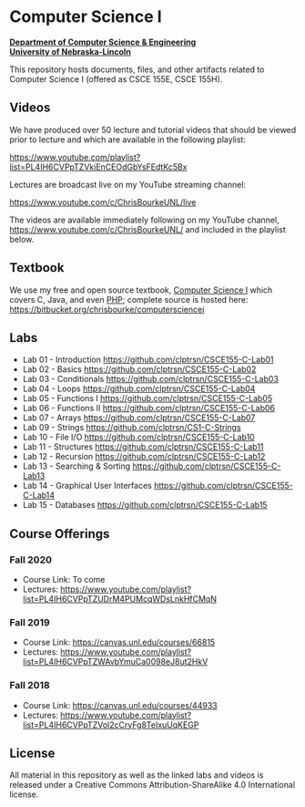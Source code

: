 # Computer Science I
**[Department of Computer Science & Engineering](https://cse.unl.edu)**  
**[University of Nebraska-Lincoln](https://unl.edu)**

This repository hosts documents, files, and other artifacts
related to Computer Science I (offered as CSCE 155E, CSCE 155H).

## Videos

We have produced over 50 lecture and tutorial videos that should 
be viewed prior to lecture and which are available in the following
playlist:

https://www.youtube.com/playlist?list=PL4IH6CVPpTZVkiEnCEOdGbYsFEdtKc5Bx

Lectures are broadcast live on my YouTube streaming channel:

https://www.youtube.com/c/ChrisBourkeUNL/live

The videos are available immediately following on my YouTube channel,
https://www.youtube.com/c/ChrisBourkeUNL/ and included in the playlist 
below.

## Textbook

We use my free and open source textbook, [Computer Science I](https://bitbucket.org/chrisbourke/computersciencei/raw/44fb9b39be3221dc02c1b5d0712f9b9f03260e46/ComputerScienceOne.pdf) which covers C, Java, and even [PHP](http://phpsadness.com/); complete source is hosted here: https://bitbucket.org/chrisbourke/computersciencei 

## Labs

- Lab 01 - Introduction https://github.com/clptrsn/CSCE155-C-Lab01
- Lab 02 - Basics https://github.com/clptrsn/CSCE155-C-Lab02
- Lab 03 - Conditionals https://github.com/clptrsn/CSCE155-C-Lab03
- Lab 04 - Loops https://github.com/clptrsn/CSCE155-C-Lab04
- Lab 05 - Functions I https://github.com/clptrsn/CSCE155-C-Lab05
- Lab 06 - Functions II https://github.com/clptrsn/CSCE155-C-Lab06
- Lab 07 - Arrays https://github.com/clptrsn/CSCE155-C-Lab07
- Lab 09 - Strings https://github.com/clptrsn/CS1-C-Strings
- Lab 10 - File I/O https://github.com/clptrsn/CSCE155-C-Lab10
- Lab 11 - Structures https://github.com/clptrsn/CSCE155-C-Lab11
- Lab 12 - Recursion https://github.com/clptrsn/CSCE155-C-Lab12
- Lab 13 - Searching & Sorting https://github.com/clptrsn/CSCE155-C-Lab13
- Lab 14 - Graphical User Interfaces https://github.com/clptrsn/CSCE155-C-Lab14
- Lab 15 - Databases https://github.com/clptrsn/CSCE155-C-Lab15

## Course Offerings

### Fall 2020

- Course Link: To come
- Lectures: https://www.youtube.com/playlist?list=PL4IH6CVPpTZUDrM4PUMcqWDsLnkHfCMqN

### Fall 2019

- Course Link: https://canvas.unl.edu/courses/66815
- Lectures: https://www.youtube.com/playlist?list=PL4IH6CVPpTZWAvbYmuCa0098eJ8ut2HkV

### Fall 2018 

- Course Link: https://canvas.unl.edu/courses/44933
- Lectures: https://www.youtube.com/playlist?list=PL4IH6CVPpTZVol2cCryFg8TeIxuUqKEGP


## License

All material in this repository as well as the linked labs and videos is released under a Creative Commons Attribution-ShareAlike 4.0 International license. 

